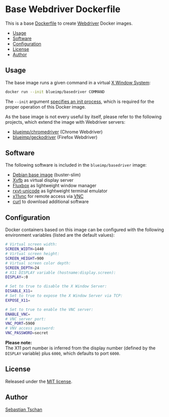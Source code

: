 # Base Webdriver Dockerfile

This is a base [Dockerfile](https://docs.docker.com/engine/reference/builder/)
to create [Webdriver](https://www.w3.org/TR/webdriver/) Docker images.

- [Usage](#usage)
- [Software](#software)
- [Configuration](#configuration)
- [License](#license)
- [Author](#author)

## Usage

The base image runs a given command in a virtual
[X Window System](https://en.wikipedia.org/wiki/X_Window_System):

```sh
docker run --init blueimp/basedriver COMMAND
```

The `--init` argument
[specifies an init process](https://docs.docker.com/engine/reference/run/#specify-an-init-process),
which is required for the proper operation of this Docker image.

As the base image is not every useful by itself, please refer to the following
projects, which extend the image with Webdriver servers:

- [blueimp/chromedriver](https://github.com/blueimp/chromedriver) (Chrome
  Webdriver)
- [blueimp/geckodriver](https://github.com/blueimp/geckodriver) (Firefox
  Webdriver)

## Software

The following software is included in the `blueimp/basedriver` image:

- [Debian base image](https://hub.docker.com/_/debian) (buster-slim)
- [Xvfb](https://en.wikipedia.org/wiki/Xvfb) as virtual display server
- [Fluxbox](https://en.wikipedia.org/wiki/Fluxbox) as lightweight window manager
- [rxvt-unicode](https://en.wikipedia.org/wiki/Rxvt) as lightweight terminal
  emulator
- [x11vnc](https://en.wikipedia.org/wiki/X11vnc) for remote access via
  [VNC](https://en.wikipedia.org/wiki/Virtual_Network_Computing)
- [curl](https://en.wikipedia.org/wiki/CURL) to download additional software

## Configuration

Docker containers based on this image can be configured with the following
environment variables (listed are the default values):

```sh
# Virtual screen width:
SCREEN_WIDTH=1440
# Virtual screen height:
SCREEN_HEIGHT=900
# Virtual screen color depth:
SCREEN_DEPTH=24
# X11 DISPLAY variable (hostname:display.screen):
DISPLAY=:0

# Set to true to disable the X Window Server:
DISABLE_X11=
# Set to true to expose the X Window Server via TCP:
EXPOSE_X11=

# Set to true to enable the VNC server:
ENABLE_VNC=
# VNC server port:
VNC_PORT=5900
# VNV access password:
VNC_PASSWORD=secret
```

**Please note:**  
The X11 port number is inferred from the display number (defined by the
`DISPLAY` variable) plus `6000`, which defaults to port `6000`.

## License

Released under the [MIT license](https://opensource.org/licenses/MIT).

## Author

[Sebastian Tschan](https://blueimp.net/)
